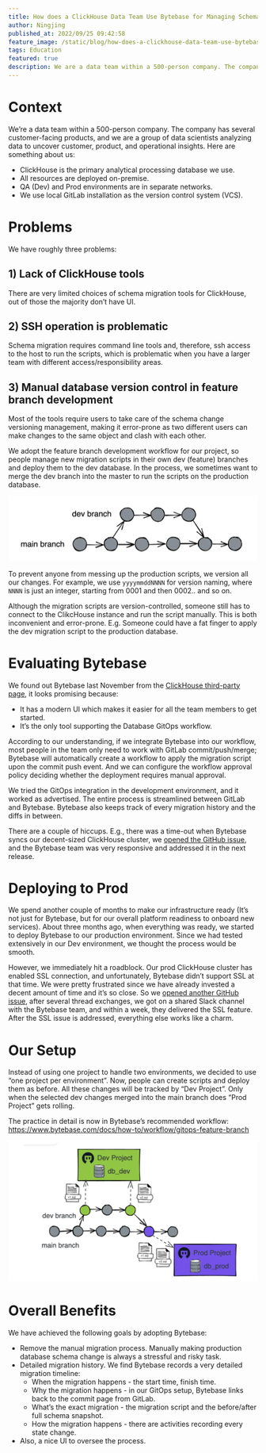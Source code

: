 ```yaml
---
title: How does a ClickHouse Data Team Use Bytebase for Managing Schema Change
author: Ningjing
published_at: 2022/09/25 09:42:58
feature_image: /static/blog/how-does-a-clickhouse-data-team-use-bytebase-for-managing-schema-change/bytebase-for-feature-development.webp
tags: Education
featured: true
description: We are a data team within a 500-person company. The company has several customer-facing products, and we are a group of data scientists analyzing data to uncover customer, product, and operational insights.
---
```



# Context

We’re a data team within a 500-person company. The company has several customer-facing products, and we are a group of data scientists analyzing data to uncover customer, product, and operational insights. Here are something about us:

- ClickHouse is the primary analytical processing database we use.
- All resources are deployed on-premise.
- QA (Dev) and Prod environments are in separate networks.
- We use local GitLab installation as the version control system (VCS).

# Problems

We have roughly three problems:

## 1) Lack of ClickHouse tools

There are very limited choices of schema migration tools for ClickHouse, out of those the majority don’t have UI.

## 2) SSH operation is problematic

Schema migration requires command line tools and, therefore, ssh access to the host to run the scripts, which is problematic when you have a larger team with different access/responsibility areas.

## 3) Manual database version control in feature branch development

Most of the tools require users to take care of the schema change versioning management, making it error-prone as two different users can make changes to the same object and clash with each other.

We adopt the feature branch development workflow for our project, so people manage new migration scripts in their own dev (feature) branches and deploy them to the dev database. In the process, we sometimes want to merge the dev branch into the master to run the scripts on the production database.

![feature-development](/static/blog/how-does-a-clickhouse-data-team-use-bytebase-for-managing-schema-change/feature-development.webp)

To prevent anyone from messing up the production scripts, we version all our changes. For example, we use `yyyymmddNNNN` for version naming, where `NNNN` is just an integer, starting from 0001 and then 0002.. and so on.

Although the migration scripts are version-controlled, someone still has to connect to the ClikcHouse instance and run the script manually. This is both inconvenient and error-prone. E.g. Someone could have a fat finger to apply the dev migration script to the production database.

# Evaluating Bytebase

We found out Bytebase last November from the [ClickHouse third-party page](https://clickhouse.com/docs/en/interfaces/third-party/gui/#bytebase), it looks promising because:

- It has a modern UI which makes it easier for all the team members to get started.
- It’s the only tool supporting the Database GitOps workflow.

According to our understanding, if we integrate Bytebase into our workflow, most people in the team only need to work with GitLab commit/push/merge; Bytebase will automatically create a workflow to apply the migration script upon the commit push event. And we can configure the workflow approval policy deciding whether the deployment requires manual approval.

We tried the GitOps integration in the development environment, and it worked as advertised. The entire process is streamlined between GitLab and Bytebase. Bytebase also keeps track of every migration history and the diffs in between.

There are a couple of hiccups. E.g., there was a time-out when Bytebase syncs our decent-sized ClickHouse cluster, we [opened the GitHub issue](https://github.com/Bytebase/Bytebase/issues/499), and the Bytebase team was very responsive and addressed it in the next release.

# Deploying to Prod

We spend another couple of months to make our infrastructure ready (It’s not just for Bytebase, but for our overall platform readiness to onboard new services). About three months ago, when everything was ready, we started to deploy Bytebase to our production environment. Since we had tested extensively in our Dev environment, we thought the process would be smooth.

However, we immediately hit a roadblock. Our prod ClickHouse cluster has enabled SSL connection, and unfortunately, Bytebase didn’t support SSL at that time. We were pretty frustrated since we have already invested a decent amount of time and it’s so close. So we [opened another GitHub issue](https://github.com/bytebase/bytebase/discussions/1513), after several thread exchanges, we got on a shared Slack channel with the Bytebase team, and within a week, they delivered the SSL feature. After the SSL issue is addressed, everything else works like a charm.

# Our Setup

Instead of using one project to handle two environments, we decided to use “one project per environment”. Now, people can create scripts and deploy them as before. All these changes will be tracked by “Dev Project”. Only when the selected dev changes merged into the main branch does “Prod Project” gets rolling.

The practice in detail is now in Bytebase’s recommended workflow: https://www.bytebase.com/docs/how-to/workflow/gitops-feature-branch

![bytebase-for-feature-development](/static/blog/how-does-a-clickhouse-data-team-use-bytebase-for-managing-schema-change/bytebase-for-feature-development.webp)

# Overall Benefits

We have achieved the following goals by adopting Bytebase:

- Remove the manual migration process. Manually making production database schema change is always a stressful and risky task.
- Detailed migration history. We find Bytebase records a very detailed migration timeline:
    - When the migration happens - the start time, finish time.
    - Why the migration happens - in our GitOps setup, Bytebase links back to the commit page from GitLab.
    - What’s the exact migration - the migration script and the before/after full schema snapshot.
    - How the migration happens - there are activities recording every state change.
- Also, a nice UI to oversee the process.